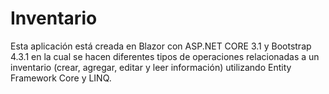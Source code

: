 # Inventario

Esta aplicación está creada en Blazor con ASP.NET CORE 3.1 y Bootstrap 4.3.1 en la cual se hacen diferentes tipos de operaciones relacionadas a un inventario (crear, agregar, editar y leer información) utilizando Entity Framework Core y LINQ.
